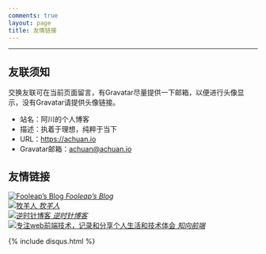 ```yaml
---
comments: true
layout: page
title: 友情链接
---
```

---
## 友联须知
交换友联可在当前页面留言，有Gravatar尽量提供一下邮箱，以便进行头像显示，没有Gravatar请提供头像链接。

- 站名：阿川的个人博客
- 描述：执着于理想，纯粹于当下
- URL：https://achuan.io
- Gravatar邮箱：achuan@achuan.io

## 友情链接
<!--Fooleap’s Blog-->
<div class="link-box">
    <a href="https://blog.fooleap.org?achuan.io" target="_blank">
        <div>
            <img src="{{ site.gravatar }}fooleap@gmail.com" alt="Fooleap’s Blog">
            <i>Fooleap’s Blog</i>
        </div>
    </a>
</div>

<!--牧羊人-->
<div class="link-box">
    <a href="https://www.shephe.com?achuan.io" target="_blank">
        <div>
            <img src="{{ site.gravatar }}achuan@achuan.oo" alt="牧羊人">
            <i>牧羊人</i>
        </div>
    </a>
</div>

<!--逆时针博客-->
<div class="link-box">
    <a href="https://www.mydes.top?achuan.io" target="_blank">
        <div>
            <img src="{{ site.gravatar }}121265179@qq.com" alt="逆时针博客">
            <i>逆时针博客</i>
        </div>
    </a>
</div>

<!--知向前端-->
<div class="link-box">
    <a href="https://www.yuanqiao.pw?achuan.io" target="_blank">
        <div>
            <img src="https://yuanqiao.pw/avatar.jpg" alt="专注web前端技术，记录和分享个人生活和技术体会">
            <i>知向前端</i>
        </div>
    </a>
</div>


{% include disqus.html %}